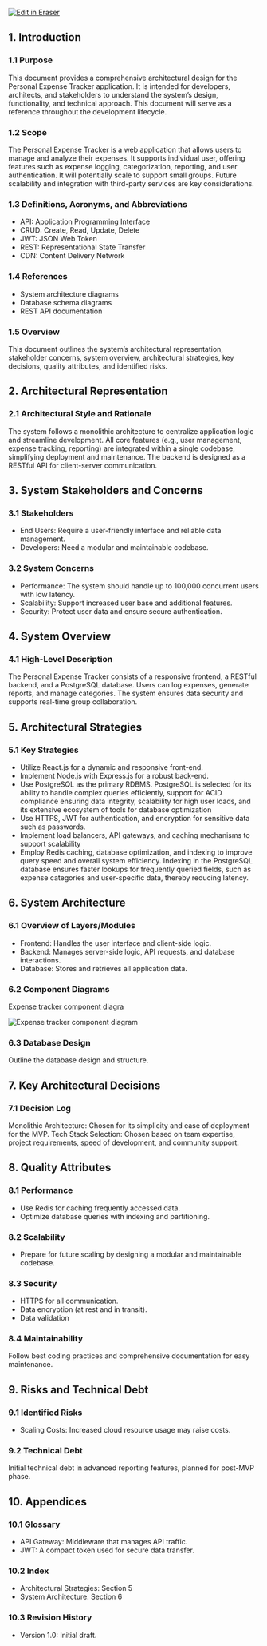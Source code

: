 <p><a target="_blank" href="https://app.eraser.io/workspace/XLfuA5ejgOUvGNvkinpn" id="edit-in-eraser-github-link"><img alt="Edit in Eraser" src="https://firebasestorage.googleapis.com/v0/b/second-petal-295822.appspot.com/o/images%2Fgithub%2FOpen%20in%20Eraser.svg?alt=media&amp;token=968381c8-a7e7-472a-8ed6-4a6626da5501"></a></p>

## 1. Introduction
### 1.1 Purpose
This document provides a comprehensive architectural design for the Personal Expense Tracker application. It is intended for developers, architects, and stakeholders to understand the system’s design, functionality, and technical approach. This document will serve as a reference throughout the development lifecycle.

### 1.2 Scope
The Personal Expense Tracker is a web application that allows users to manage and analyze their expenses. It supports individual user, offering features such as expense logging, categorization, reporting, and user authentication. It will potentially scale to support small groups. Future scalability and integration with third-party services are key considerations.

### 1.3 Definitions, Acronyms, and Abbreviations
- API: Application Programming Interface
- CRUD: Create, Read, Update, Delete
- JWT: JSON Web Token
- REST: Representational State Transfer
- CDN: Content Delivery Network
### 1.4 References
- System architecture diagrams
- Database schema diagrams
- REST API documentation
### 1.5 Overview
This document outlines the system’s architectural representation, stakeholder concerns, system overview, architectural strategies, key decisions, quality attributes, and identified risks.

## 2. Architectural Representation
### 2.1 Architectural Style and Rationale
The system follows a monolithic architecture to centralize application logic and streamline development. All core features (e.g., user management, expense tracking, reporting) are integrated within a single codebase, simplifying deployment and maintenance. The backend is designed as a RESTful API for client-server communication.

## 3. System Stakeholders and Concerns
### 3.1 Stakeholders
- End Users: Require a user-friendly interface and reliable data management.
- Developers: Need a modular and maintainable codebase.
### 3.2 System Concerns
- Performance: The system should handle up to 100,000 concurrent users with low latency.
- Scalability: Support increased user base and additional features.
- Security: Protect user data and ensure secure authentication.
## 4. System Overview
### 4.1 High-Level Description
The Personal Expense Tracker consists of a responsive frontend, a RESTful backend, and a PostgreSQL database. Users can log expenses, generate reports, and manage categories. The system ensures data security and supports real-time group collaboration.

## 5. Architectural Strategies
### 5.1 Key Strategies
- Utilize React.js for a dynamic and responsive front-end.
- Implement Node.js with Express.js for a robust back-end.
- Use PostgreSQL as the primary RDBMS. PostgreSQL is selected for its ability to handle complex queries efficiently, support for ACID compliance ensuring data integrity, scalability for high user loads, and its extensive ecosystem of tools for database optimization
- Use HTTPS, JWT for authentication, and encryption for sensitive data such as passwords.
- Implement load balancers, API gateways, and caching mechanisms to support scalability
- Employ Redis caching, database optimization, and indexing to improve query speed and overall system efficiency. Indexing in the PostgreSQL database ensures faster lookups for frequently queried fields, such as expense categories and user-specific data, thereby reducing latency.
## 6. System Architecture
### 6.1 Overview of Layers/Modules
- Frontend: Handles the user interface and client-side logic.
- Backend: Manages server-side logic, API requests, and database interactions.
- Database: Stores and retrieves all application data.
### 6.2 Component Diagrams
[﻿Expense tracker component diagra](https://app.eraser.io/workspace/XLfuA5ejgOUvGNvkinpn?elements=_Q0Syxvs-VPF_3gF-9gEew) 

![Expense tracker component diagram](/.eraser/XLfuA5ejgOUvGNvkinpn___J5B1LTY5OmhP3PfPSAonmWRaBMG3___---figure---B5p8qe6ZSPe-Teci1opAj---figure---_Q0Syxvs-VPF_3gF-9gEew.png "Expense tracker component diagram")

### 6.3 Database Design
Outline the database design and structure.

## 7. Key Architectural Decisions
### 7.1 Decision Log
Monolithic Architecture: Chosen for its simplicity and ease of deployment for the MVP.
Tech Stack Selection: Chosen based on team expertise, project requirements, speed of development, and community support.

## 8. Quality Attributes
### 8.1 Performance
- Use Redis for caching frequently accessed data.
- Optimize database queries with indexing and partitioning.
### 8.2 Scalability
- Prepare for future scaling by designing a modular and maintainable codebase.
### 8.3 Security
- HTTPS for all communication.
- Data encryption (at rest and in transit).
- Data validation
### 8.4 Maintainability
Follow best coding practices and comprehensive documentation for easy maintenance.

## 9. Risks and Technical Debt
### 9.1 Identified Risks
- Scaling Costs: Increased cloud resource usage may raise costs.
### 9.2 Technical Debt
Initial technical debt in advanced reporting features, planned for post-MVP phase.

## 10. Appendices
### 10.1 Glossary
- API Gateway: Middleware that manages API traffic.
- JWT: A compact token used for secure data transfer.
### 10.2 Index
- Architectural Strategies: Section 5
- System Architecture: Section 6
### 10.3 Revision History
- Version 1.0: Initial draft.




<!--- Eraser file: https://app.eraser.io/workspace/XLfuA5ejgOUvGNvkinpn --->